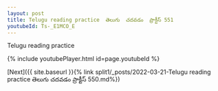 ```yaml
---
layout: post
title: Telugu reading practice  తెలుగు  చదవడం  ప్రాక్టీస్ 551
youtubeId: Ts-_E1MCO_E
---
```

 
 
Telugu reading practice
 
 
 
 
 


{% include youtubePlayer.html id=page.youtubeId %}
 
[Next]({{ site.baseurl }}{% link  split1/_posts/2022-03-21-Telugu reading practice  తెలుగు  చదవడం  ప్రాక్టీస్ 550.md%})
 

